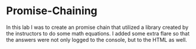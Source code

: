 # Promise-Chaining
In this lab I was to create an promise chain that utilized a library created by the instructors to do some math equations. I added some extra flare so that the answers were not only logged to the console, but to the HTML as well.
